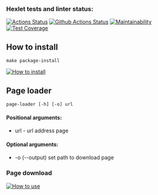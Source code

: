 ### Hexlet tests and linter status:
[![Actions Status](https://github.com/vcslav-v/python-project-lvl3/workflows/hexlet-check/badge.svg)](https://github.com/vcslav-v/python-project-lvl3/actions) [![Github Actions Status](https://github.com/vcslav-v/python-project-lvl3/workflows/CI/badge.svg)](https://github.com/vcslav-v/python-project-lvl3/actions) [![Maintainability](https://api.codeclimate.com/v1/badges/c7ddbd5aac70ded56308/maintainability)](https://codeclimate.com/github/vcslav-v/python-project-lvl3/maintainability) [![Test Coverage](https://api.codeclimate.com/v1/badges/c7ddbd5aac70ded56308/test_coverage)](https://codeclimate.com/github/vcslav-v/python-project-lvl3/test_coverage)

## How to install

```
make package-install
```

[![How to install](https://asciinema.org/a/1fTeRa3usOuUeESol0CMjQbdN.svg)](https://asciinema.org/a/1fTeRa3usOuUeESol0CMjQbdN?autoplay=1)


## Page loader

```
page-loader [-h] [-o] url
```

#### Positional arguments:
* url - url address page

#### Optional arguments:
* -o (--output) set path to download page
                        

### Page download
[![How to use](https://asciinema.org/a/V0oPBiTuFkkDDRAogHs1vQrlo.svg)](https://asciinema.org/a/V0oPBiTuFkkDDRAogHs1vQrlo?autoplay=1)
